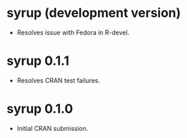 # syrup (development version)

* Resolves issue with Fedora in R-devel.

# syrup 0.1.1

* Resolves CRAN test failures.

# syrup 0.1.0

* Initial CRAN submission.
